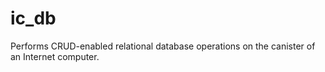 # ic_db
Performs CRUD-enabled relational database operations on the canister of an Internet computer.
